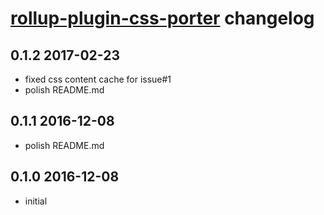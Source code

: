 # [rollup-plugin-css-porter](https://github.com/RJHwang/rollup-plugin-css-porter) changelog

## 0.1.2 2017-02-23

- fixed css content cache for issue#1
- polish README.md

## 0.1.1 2016-12-08

- polish README.md

## 0.1.0 2016-12-08

- initial
